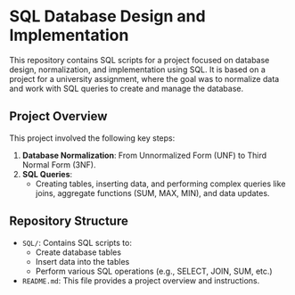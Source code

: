 # SQL Database Design and Implementation

This repository contains SQL scripts for a project focused on database design, normalization, and implementation using SQL. It is based on a project for a university assignment, where the goal was to normalize data and work with SQL queries to create and manage the database.

## Project Overview

This project involved the following key steps:
1. **Database Normalization**: From Unnormalized Form (UNF) to Third Normal Form (3NF).
2. **SQL Queries**: 
   - Creating tables, inserting data, and performing complex queries like joins, aggregate functions (SUM, MAX, MIN), and data updates.

## Repository Structure

- `SQL/`: Contains SQL scripts to:
   - Create database tables
   - Insert data into the tables
   - Perform various SQL operations (e.g., SELECT, JOIN, SUM, etc.)
- `README.md`: This file provides a project overview and instructions.
